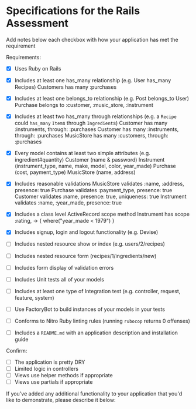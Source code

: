 # Specifications for the Rails Assessment

Add notes below each checkbox with how your application has met the requirement

Requirements:
- [x] Uses Ruby on Rails

- [x] Includes at least one has_many relationship (e.g. User has_many Recipes)
      Customers has many :purchases

- [x] Includes at least one belongs_to relationship (e.g. Post belongs_to User)
      Purchase belongs to :customer, :music_store, :instrument

- [x] Includes at least two has_many through relationships (e.g. a `Recipe` could `has_many` `Item`s through `Ingredient`s)
      Customer has many :instruments, through: :purchases
      Customer has many :instruments, through: :purchases
      MusicStore has many :customers, through: :purchases


- [x] Every model contains at least two simple attributes (e.g. ingredient#quantity)
      Customer (name & password)
      Instrument (instrument_type, name, make, model, color, year_made)
      Purchase (cost, payment_type)
      MusicStore (name, address)

- [x] Includes reasonable validations
      MusicStore validates :name, :address, presence: true
      Purchase validates :payment_type, presence: true
      Customer validates :name, presence: true, uniqueness: true
      Instrument validates :name, :year_made, presence: true

- [x] Includes a class level ActiveRecord scope method
      Instrument has scope :rating, -> { where("year_made < 1979") }

- [x] Includes signup, login and logout functionality (e.g. Devise)

- [ ] Includes nested resource show or index (e.g. users/2/recipes)

- [ ] Includes nested resource form (recipes/1/ingredients/new)
- [ ] Includes form display of validation errors
- [ ] Includes Unit tests all of your models
- [ ] Includes at least one type of Integration test (e.g. controller, request, feature, system)
- [ ] Use FactoryBot to build instances of your models in your tests
- [ ] Conforms to Nitro Ruby linting rules (running `rubocop` returns 0 offenses)
- [ ] Includes a `README.md` with an application description and installation guide

Confirm:
- [ ] The application is pretty DRY
- [ ] Limited logic in controllers
- [ ] Views use helper methods if appropriate
- [ ] Views use partials if appropriate

If you've added any additional functionality to your application that you'd like to demonstrate, please describe it below:
